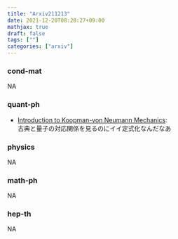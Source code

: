 ```yaml
---
title: "Arxiv211213"
date: 2021-12-20T08:28:27+09:00
mathjax: true
draft: false
tags: [""]
categories: ["arxiv"]
---
```

### cond-mat
NA


### quant-ph
- [Introduction to Koopman-von Neumann Mechanics](https://arxiv.org/abs/2112.05619):  
古典と量子の対応関係を見るのにイイ定式化なんだなあ


### physics
NA


### math-ph
NA


### hep-th
NA
